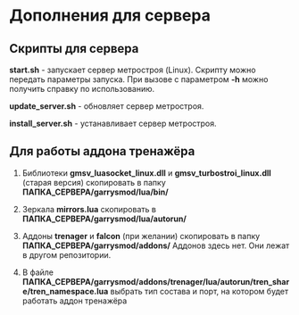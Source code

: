 # Дополнения для сервера
## Скрипты для сервера
**start.sh** - запускает сервер метростроя (Linux). Скрипту можно передать параметры запуска.
При вызове с параметром **-h** можно получить справку по использованию.

**update_server.sh** - обновляет сервер метростроя.

**install_server.sh** - устанавливает сервер метростроя.

## Для работы аддона тренажёра
1. Библиотеки **gmsv_luasocket_linux.dll** и **gmsv_turbostroi_linux.dll**
   (старая версия) скопировать в папку **ПАПКА_СЕРВЕРА/garrysmod/lua/bin/**
2. Зеркала **mirrors.lua** скопировать в **ПАПКА_СЕРВЕРА/garrysmod/lua/autorun/**

3. Аддоны **trenager** и **falcon** (при желании) скопировать в папку **ПАПКА_СЕРВЕРА/garrysmod/addons/**
Аддонов здесь нет. Они лежат в другом репозитории.

4. В файле  **ПАПКА_СЕРВЕРА/garrysmod/addons/trenager/lua/autorun/tren_share/tren_namespace.lua** выбрать тип состава и порт, на котором будет работать аддон тренажёра

